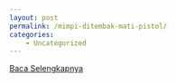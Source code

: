 ```yaml
---
layout: post
permalink: /mimpi-ditembak-mati-pistol/
categories:
    - Uncategorized
---
```


[Baca Selengkapnya](/10)